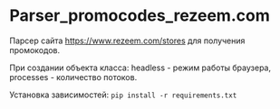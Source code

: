 # Parser_promocodes_rezeem.com
Парсер сайта https://www.rezeem.com/stores для получения промокодов.

При создании объекта класса: headless - режим работы браузера, processes - количество потоков.

Установка зависимостей: `pip install -r requirements.txt`
